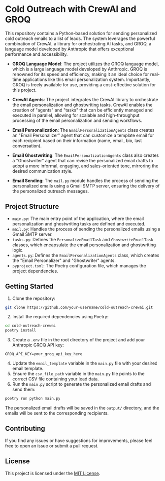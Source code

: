 # Cold Outreach with CrewAI and GROQ

This repository contains a Python-based solution for sending personalized cold outreach emails to a list of leads. The system leverages the powerful combination of CrewAI, a library for orchestrating AI tasks, and GROQ, a language model developed by Anthropic that offers exceptional performance and accessibility.


- **GROQ Language Model**: The project utilizes the GROQ language model, which is a large language model developed by Anthropic. GROQ is renowned for its speed and efficiency, making it an ideal choice for real-time applications like this email personalization system. Importantly, GROQ is freely available for use, providing a cost-effective solution for this project.

- **CrewAI Agents**: The project integrates the CrewAI library to orchestrate the email personalization and ghostwriting tasks. CrewAI enables the creation of "agents" and "tasks" that can be efficiently managed and executed in parallel, allowing for scalable and high-throughput processing of the email personalization and sending workflows.

- **Email Personalization**: The `EmailPersonalizationAgents` class creates an "Email Personalizer" agent that can customize a template email for each recipient based on their information (name, email, bio, last conversation).

- **Email Ghostwriting**: The `EmailPersonalizationAgents` class also creates a "Ghostwriter" agent that can revise the personalized email drafts to adopt a more informal, engaging, and sales-oriented tone, mirroring the desired communication style.


- **Email Sending**: The `mail.py` module handles the process of sending the personalized emails using a Gmail SMTP server, ensuring the delivery of the personalized outreach messages.

## Project Structure

- `main.py`: The main entry point of the application, where the email personalization and ghostwriting tasks are defined and executed.
- `mail.py`: Handles the process of sending the personalized emails using a Gmail SMTP server.
- `tasks.py`: Defines the `PersonalizeEmailTask` and `GhostwriteEmailTask` classes, which encapsulate the email personalization and ghostwriting logic.
- `agents.py`: Defines the `EmailPersonalizationAgents` class, which creates the "Email Personalizer" and "Ghostwriter" agents.
- `pyproject.toml`: The Poetry configuration file, which manages the project dependencies.

## Getting Started

1. Clone the repository:

```bash
git clone https://github.com/your-username/cold-outreach-crewai.git
```

2. Install the required dependencies using Poetry:

```bash
cd cold-outreach-crewai
poetry install
```

3. Create a `.env` file in the root directory of the project and add your Anthropic GROQ API key:

```
GROQ_API_KEY=your_groq_api_key_here
```

4. Update the `email_template` variable in the `main.py` file with your desired email template.
5. Ensure the `csv_file_path` variable in the `main.py` file points to the correct CSV file containing your lead data.
6. Run the `main.py` script to generate the personalized email drafts and send them:

```bash
poetry run python main.py
```

The personalized email drafts will be saved in the `output/` directory, and the emails will be sent to the corresponding recipients.

## Contributing

If you find any issues or have suggestions for improvements, please feel free to open an issue or submit a pull request.

## License

This project is licensed under the [MIT License](LICENSE).
